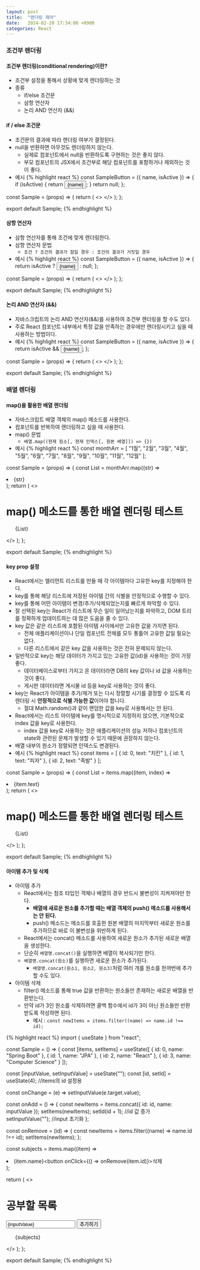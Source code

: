 ```yaml
---
layout: post
title:  "렌더링 제어"
date:   2024-02-20 17:34:00 +0900
categories: React
---
```


### 조건부 렌더링

#### 조건부 렌더링(conditional rendering)이란?

- 조건부 설정을 통해서 상황에 맞게 렌더링하는 것
- 종류
    - if/else 조건문
    - 삼항 연산자
    - 논리 AND 연산자 (&&)

#### if / else 조건문

- 조건문의 결과에 따라 렌더링 여부가 결정된다.
- null을 반환하면 아무것도 렌더링하지 않는다.
    - 실제로 컴포넌트에서 null을 반환하도록 구현하는 것은 좋지 않다.
    - 부모 컴포넌트의 JSX에서 조건부로 해당 컴포넌트를 포함하거나 제외하는 것이 좋다.
- 예시
{% highlight react %}
const SampleButton = ({ name, isActive }) => {
  if (isActive) {
    return <button>{name}</button>;
  }
  return null;
};

const Sample = (props) => {
  return (
      <>
        <SampleButton isActive={true} name="활성화" />
        <SampleButton isActive={false} name="비활성화" />
      </>
    );
};

export default Sample;
{% endhighlight %}

#### 삼항 연산자

- 삼항 연산자를 통해 조건에 맞게 랜더링한다.
- 삼항 연산자 문법
    - `조건 ? 조건의 결과가 참일 경우 : 조건의 결과가 거짓일 경우`
- 예시
{% highlight react %}
const SampleButton = ({ name, isActive }) => {
  return isActive ? <button>{name}</button> :  null;
};

const Sample = (props) => {
  return (
      <>
        <SampleButton isActive={true} name="활성화" />
        <SampleButton isActive={false} name="비활성화" />
      </>
    );
};

export default Sample;
{% endhighlight %}

#### 논리 AND 연산자 (&&)

- 자바스크립트의 논리 AND 연산자(&&)를 사용하여 조건부 렌더링을 할 수도 있다.
- 주로 React 컴포넌트 내부에서 특정 값을 만족하는 경우에만 렌더링시키고 싶을 때 사용하는 방법이다.
- 예시
{% highlight react %}
const SampleButton = ({ name, isActive }) => {
  return isActive && <button>{name}</button>;
};

const Sample = (props) => {
  return (
      <>
        <SampleButton isActive={true} name="활성화" />
        <SampleButton isActive={false} name="비활성화" />
      </>
    );
};

export default Sample;
{% endhighlight %}

### 배열 렌더링

#### map()을 활용한 배열 렌더링

- 자바스크립트 배열 객체의 map() 메소드를 사용한다.
- 컴포넌트를 반복하여 랜더링하고 싶을 때 사용한다.
- map() 문법
    - `배열.map((현재 원소[, 현재 인덱스[, 원본 배열]]) => {})`
- 예시
{% highlight react %}
const monthArr = [
  "1월", "2월", "3월", "4월", "5월", "6월", "7월", "8월", "9월", "10월", "11월", "12월"
];

const Sample = (props) => {
  const List = monthArr.map((str) => <li>{str}</li>);
  return (
      <>
        <h1>map() 메소드를 통한 배열 렌더링 테스트</h1>
        <ul>{List}</ul>
      </>
    );
};

export default Sample;
{% endhighlight %}

#### key prop 설정

- React에서는 엘리먼트 리스트를 만들 때 각 아이템마다 고유한 key를 지정해야 한다.
- key를 통해 해당 리스트에 저장된 아이템 간의 식별을 안정적으로 수행할 수 있다.
- key를 통해 어떤 아이템이 변경/추가/삭제되었는지를 빠르게 파악할 수 있다.
- 잘 선택된 key는 React가 리스트에 무슨 일이 일어났는지를 파악하고, DOM 트리를 정확하게 업데이트하는 데 많은 도움을 줄 수 있다.
- key 값은 같은 리스트에 포함된 아이템 사이에서만 고유한 값을 가지면 된다.
    - 전체 애플리케이션이나 단일 컴포넌트 전체를 모두 통틀어 고유한 값일 필요는 없다.
    - 다른 리스트에서 같은 key 값을 사용하는 것은 전혀 문제되지 않는다.
- 일반적으로 key는 해당 데이터가 가지고 있는 고유한 값(id)을 사용하는 것이 가장 좋다.
    - 데이터베이스로부터 가지고 온 데이터라면 DB의 key 값이나 id 값을 사용하는 것이 좋다.
    - 게시판 데이터라면 게시물 id 등을 key로 사용하는 것이 좋다.
- key는 React가 아이템을 추가/제거 또는 다시 정렬할 시기를 결정할 수 있도록 리렌더링 시 <b>안정적으로 식별 가능한 값</b>이어야 합니다.
    - 절대 Math.random()과 같이 랜덤한 값을 key로 사용해서는 안 된다.
- React에서는 리스트 아이템에 key를 명시적으로 지정하지 않으면, 기본적으로 index 값을 key로 사용한다.
    - index 값을 key로 사용하는 것은 애플리케이션의 성능 저하나 컴포넌트의 state와 관련된 문제가 발생할 수 있기 때문에 권장하지 않는다.
- 배열 내부의 원소가 정렬되면 인덱스도 변경된다.
- 예시
{% highlight react %}
const items = [
  { id: 0, text: "치킨" }, { id: 1, text: "피자" }, { id: 2, text: "족발" }
];

const Sample = (props) => {
  const List = items.map((item, index) => <li key={item.id}>{item.text}</li>);
  return (
      <>
        <h1>map() 메소드를 통한 배열 렌더링 테스트</h1>
        <ul>{List}</ul>
      </>
    );
};

export default Sample;
{% endhighlight %}

#### 아이템 추가 및 삭제

- 아이템 추가
    - React에서는 참조 타입인 객체나 배열의 경우 반드시 불변성이 지켜져야만 한다.
        - <b>배열에 새로운 원소를 추가할 때는 배열 객체의 push() 메소드를 사용해서는 안 된다.</b>
        - push() 메소드는 메소드를 호출한 원본 배열의 마지막부터 새로운 원소를 추가하므로 바로 이 불변성을 위반하게 된다.
    - React에서는 concat() 메소드를 사용하여 새로운 원소가 추가된 새로운 배열을 생성한다.
    - 단순히 `배열명.concat()`을 실행하면 배열이 복사되기만 한다.
    - `배열명.concat(원소)`를 실행하면 새로운 원소가 추가된다.
        - `배열명.concat(원소1, 원소2, 원소3)`처럼 여러 개를 원소를 한꺼번에 추가할 수도 있다.
- 아이템 삭제
    - filter() 메소드를 통해 true 값을 반환하는 원소들만 존재하는 새로운 배열을 반환받는다.
    - 만약 id가 3인 원소를 삭제하려면 콜백 함수에서 id가 3이 아닌 원소들만 반환받도록 작성하면 된다.
        - 예시 : `const newItems = items.filter((name) => name.id !== id);`

{% highlight react %}
import { useState } from "react";

const Sample = () => {
  const [items, setItems] = useState([
    { id: 0, name: "Spring Boot" },
    { id: 1, name: "JPA" },
    { id: 2, name: "React" },
    { id: 3, name: "Computer Science" }
  ]);

  const [inputValue, setInputValue] = useState("");
  const [id, setId] = useState(4); //items의 id 설정용

  const onChange = (e) => setInputValue(e.target.value);

  const onAdd = () => {
    const newItems = items.concat({
      id: id,
      name: inputValue
    });
    setItems(newItems);
    setId(id + 1); //id 값 증가
    setInputValue(""); //input 초기화
  };

  const onRemove = (id) => {
    const newItems = items.filter((name) => name.id !== id);
    setItems(newItems);
  };

  const subjects = items.map((item) => <li key={item.id}>{item.name}<button onClick={() => onRemove(item.id)}>삭제</button></li>);

  return (
    <>
      <h1>공부할 목록</h1>
      <input value={inputValue} onChange={onChange} />
      <button onClick={onAdd}>추가하기</button>
      <ul>{subjects}</ul>
    </>
  );
};

export default Sample;
{% endhighlight %}